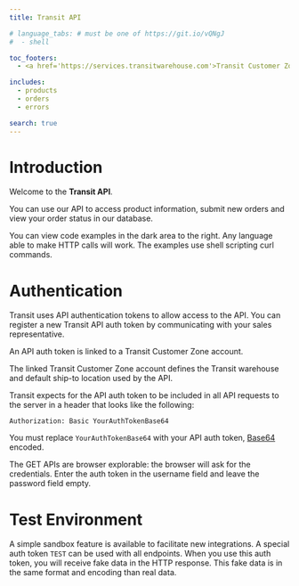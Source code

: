 ```yaml
---
title: Transit API

# language_tabs: # must be one of https://git.io/vQNgJ
#  - shell

toc_footers:
  - <a href='https://services.transitwarehouse.com'>Transit Customer Zone</a>

includes:
  - products
  - orders
  - errors

search: true
---
```


# Introduction

Welcome to the **Transit API**.

You can use our API to access product information, submit new orders and view your order status in our database.

You can view code examples in the dark area to the right. Any language able to make HTTP calls will work. The examples use shell scripting curl commands.

# Authentication

Transit uses API authentication tokens to allow access to the API. You can register a new Transit API auth token by communicating with your sales representative.

An API auth token is linked to a Transit Customer Zone account.

The linked Transit Customer Zone account defines the Transit warehouse and default ship-to location used by the API.

Transit expects for the API auth token to be included in all API requests to the server in a header that looks like the following:

`Authorization: Basic YourAuthTokenBase64`

<aside class="notice">
You must replace <code>YourAuthTokenBase64</code> with your API auth token, <a href="https://developer.mozilla.org/en-US/docs/Web/API/WindowOrWorkerGlobalScope/btoa">Base64</a> encoded.
</aside>

The GET APIs are browser explorable: the browser will ask for the credentials. Enter the auth token in the username field and leave the password field empty.

# Test Environment

A simple sandbox feature is available to facilitate new integrations.
A special auth token `TEST` can be used with all endpoints. When you use this auth token, you will receive fake data in the HTTP response. This fake data is in the same format and encoding than real data.